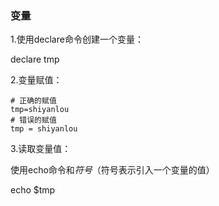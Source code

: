 ### 变量

1.使用declare命令创建一个变量：

declare tmp

2.变量赋值：

```shell
# 正确的赋值
tmp=shiyanlou
# 错误的赋值
tmp = shiyanlou
```

3.读取变量值：

使用echo命令和$符号（$符号表示引入一个变量的值）

echo $tmp

